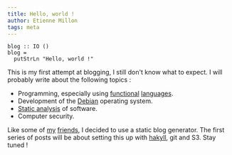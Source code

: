 ```yaml
---
title: Hello, world !
author: Etienne Millon
tags: meta
---
```


~~~~ {.haskell}
blog :: IO ()
blog =
  putStrLn "Hello, world !"
~~~~

This is my first attempt at blogging, I still don't know what to expect.
I will probably write about the following topics :

  * Programming, especially using [functional][ocaml] [languages][haskell].
  * Development of the [Debian] operating system.
  * [Static analysis] of software.
  * Computer security.

Like some of [my][chmd-static] [friends][nicdumz-static], I decided to use a
static blog generator. The first series of posts will be about setting this up
with [hakyll], git and S3. Stay tuned !

[ocaml]:           http://caml.inria.fr/
[haskell]:         http://haskell.org/
[debian]:          http://debian.org/
[static analysis]: http://en.wikipedia.org/wiki/Static_program_analysis
[chmd-static]:     http://blog.chmd.fr/going-static.html
[nicdumz-static]:  http://nicdumz.fr/blog/2010/12/why-blogofile/
[hakyll]:          http://jaspervdj.be/hakyll/
